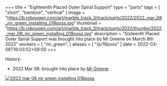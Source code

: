 +++
title = "Eighteenth Placed Outer Spiral Support"
type = "parts"
tags = [ "short", "bamboo", "vertical" ]
image = "https://b.robnugen.com/art/marble_track_3/track/parts/2022/2022_mar_08_mr_green_installing_018poss.jpg"
thumbnail = "https://b.robnugen.com/art/marble_track_3/track/parts/2022/thumbs/2022_mar_08_mr_green_installing_018poss.jpg"
description = "Sixteenth Placed Outer Spiral Support was brought into
place by Mr Greene on March 8th 2022"
workers = [
    "mr_green",
]
aliases = [
    "/p/18poss"
]
date = 2022-03-08T16:03:52+09:00
+++


History:

* 2022 Mar 08: brought into place by [Mr Greene](/workers/mr_greene/)

[![2022 mar 08 mr green installing 018poss](//b.robnugen.com/art/marble_track_3/track/parts/2022/thumbs/2022_mar_08_mr_green_installing_018poss.jpg)](//b.robnugen.com/art/marble_track_3/track/parts/2022/2022_mar_08_mr_green_installing_018poss.jpg)
